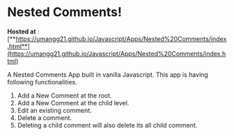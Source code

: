 # Nested Comments!

**Hosted at** : [**https://umangg21.github.io/Javascript/Apps/Nested%20Comments/index.html**](https://umangg21.github.io/Javascript/Apps/Nested%20Comments/index.html)

A Nested Comments App built in vanilla Javascript.
This app is having following functionalities.

1.  Add a New Comment at the root.
2.  Add a New Comment at the child level.
3.  Edit an existing comment.
4.  Delete a comment.
5.  Deleting a child comment will also delete its all child comment.